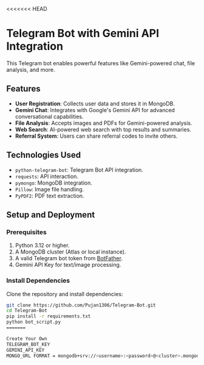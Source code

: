<<<<<<< HEAD
# Telegram Bot with Gemini API Integration

This Telegram bot enables powerful features like Gemini-powered chat, file analysis, and more.  

## Features
- **User Registration**: Collects user data and stores it in MongoDB.
- **Gemini Chat**: Integrates with Google's Gemini API for advanced conversational capabilities.
- **File Analysis**: Accepts images and PDFs for Gemini-powered analysis.
- **Web Search**: AI-powered web search with top results and summaries.
- **Referral System**: Users can share referral codes to invite others.

## Technologies Used
- `python-telegram-bot`: Telegram Bot API integration.
- `requests`: API interaction.
- `pymongo`: MongoDB integration.
- `Pillow`: Image file handling.
- `PyPDF2`: PDF text extraction.

## Setup and Deployment
### Prerequisites
1. Python 3.12 or higher.
2. A MongoDB cluster (Atlas or local instance).
3. A valid Telegram bot token from [BotFather](https://core.telegram.org/bots#botfather).
4. Gemini API Key for text/image processing.

### Install Dependencies
Clone the repository and install dependencies:
```bash
git clone https://github.com/Pujan1306/Telegram-Bot.git
cd Telegram-Bot
pip install -r requirements.txt
python bot_script.py
=======

Create Your Own 
TELEGRAM_BOT_KEY
GEMINI_API_KEY
MONGO_URL FORMAT = mongodb+srv://<username>:<password>@<cluster>.mongodb.net/<database>?retryWrites=true&w=majority&appName=<appname>



